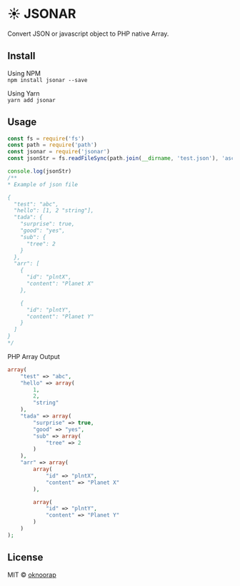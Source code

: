 # :sunny: JSONAR
Convert JSON or javascript object to PHP native Array.

## Install
Using NPM  
`npm install jsonar --save`

Using Yarn  
`yarn add jsonar`

## Usage
```javascript
const fs = require('fs')
const path = require('path')
const jsonar = require('jsonar')
const jsonStr = fs.readFileSync(path.join(__dirname, 'test.json'), 'ascii')

console.log(jsonStr)
/**
* Example of json file

{
  "test": "abc",
  "hello": [1, 2 "string"],
  "tada": {
    "surprise": true,
    "good": "yes",
    "sub": {
      "tree": 2
    }
  },
  "arr": [
    {
      "id": "plntX",
	  "content": "Planet X"
    },

    {
      "id": "plntY",
	  "content": "Planet Y"
    }
  ]
}
*/
```

PHP Array Output  
```php
array(
	"test" => "abc",
	"hello" => array(
		1,
		2,
		"string"
	),
	"tada" => array(
		"surprise" => true,
		"good" => "yes",
		"sub" => array(
			"tree" => 2
		)
	),
	"arr" => array(
		array(
			"id" => "plntX",
			"content" => "Planet X"
		),

		array(
			"id" => "plntY",
			"content" => "Planet Y"
		)
	)
);

```

## License
MIT © [oknoorap](https://github.com/oknoorap)

